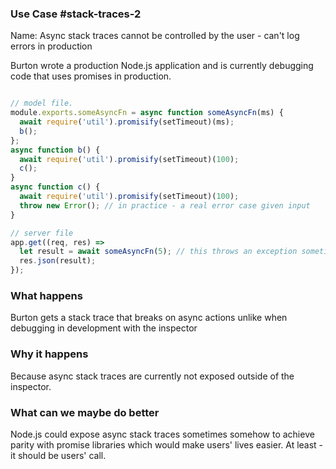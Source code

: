 ### Use Case #stack-traces-2

Name: Async stack traces cannot be controlled by the user - can't log errors in production

Burton wrote a production Node.js application and is currently debugging code that uses promises in production. 

```js

// model file.
module.exports.someAsyncFn = async function someAsyncFn(ms) {
  await require('util').promisify(setTimeout)(ms);
  b();
};
async function b() {
  await require('util').promisify(setTimeout)(100);
  c();
}
async function c() {
  await require('util').promisify(setTimeout)(100);
  throw new Error(); // in practice - a real error case given input
}

// server file
app.get((req, res) => 
  let result = await someAsyncFn(5); // this throws an exception sometimes
  res.json(result); 
});
```

### What happens

Burton gets a stack trace that breaks on async actions unlike when debugging in development with the inspector

### Why it happens

Because async stack traces are currently not exposed outside of the inspector.

### What can we maybe do better

Node.js could expose async stack traces sometimes somehow to achieve parity with promise libraries which would make users' lives easier. At least - it should be users' call.